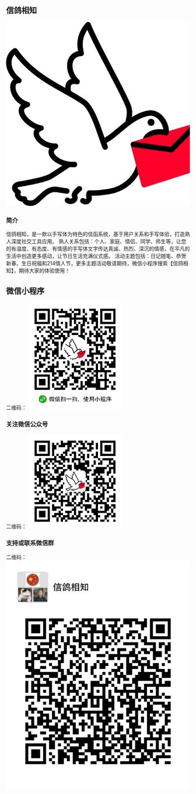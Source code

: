 ## 信鸽相知

![Logo图片](./logo.jpg)

### 简介

信鸽相知，是一款以手写体为特色的信函系统，基于用户关系和手写体验，打造熟人深度社交工具应用。
熟人关系包括：个人、家庭、情侣、同学、师生等，让您的有温度、有态度、有情感的手写体文字传达真诚、热烈、深沉的情感，在平凡的生活中创造更多感动，让节日生活充满仪式感。
活动主题包括：日记随笔、恭贺新春、生日祝福和214情人节，更多主题活动敬请期待，微信小程序搜索【信鸽相知】，期待大家的体验使用！


## 微信小程序

二维码：
![微信小程序二维码](./微信小程序-信鸽相知-二维码-v2.jpg)


### 关注微信公众号

二维码：
![微信公众号二维码](./微信公众号-信鸽相知-二维码.jpg)

### 支持或联系微信群

二维码：
![微信群二维码](./微信群-信鸽相知-二维码.jpg)

